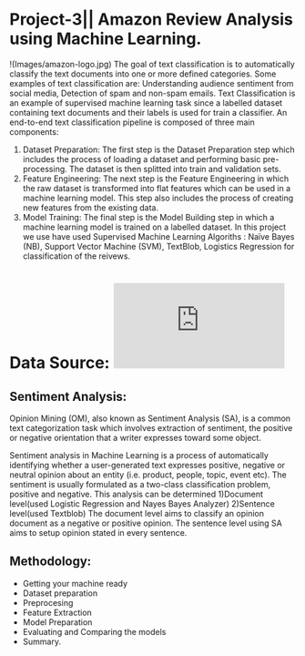 # Project-3|| Amazon Review Analysis using Machine Learning.

!(Images/amazon-logo.jpg)
The goal of text classification is to automatically classify the text documents into one or more defined categories. Some examples of text classification are:
Understanding audience sentiment from social media,
Detection of spam and non-spam emails.
Text Classification is an example of supervised machine learning task since a labelled dataset containing text documents and their labels is used for train a classifier. An end-to-end text classification pipeline is composed of three main components:

1. Dataset Preparation: The first step is the Dataset Preparation step which includes the process of loading a dataset and performing basic pre-processing. The dataset is then splitted into train and validation sets.
2. Feature Engineering: The next step is the Feature Engineering in which the raw dataset is transformed into flat features which can be used in a machine learning model. This step also includes the process of creating new features from the existing data.
3. Model Training: The final step is the Model Building step in which a machine learning model is trained on a labelled dataset.
In this project we use have used Supervised Machine Learning Algoriths :
Naïve Bayes  (NB), 
Support  Vector  Machine  (SVM),
TextBlob,
Logistics Regression for classification of the reivews.

Data Source:
![image](https://s3.amazonaws.com/amazon-reviews-pds/tsv/index.txt)
=========================
## Sentiment Analysis:
Opinion Mining (OM), also known as Sentiment Analysis (SA), is a  common text categorization task which involves extraction of sentiment, the positive or negative orientation that a writer expresses toward some object. 

Sentiment analysis in Machine Learning is a process of automatically identifying whether a user-generated text expresses positive, negative or neutral opinion about an entity (i.e. product, people, topic, event etc).
The sentiment is usually formulated as a two-class  classification  problem,  positive  and  negative.
This analysis can be determined 
1)Document level(used Logistic Regression and Nayes Bayes Analyzer) 
2)Sentence level(used Textblob)
The document level aims to classify an opinion document as a negative or positive opinion.
The sentence level using SA aims to setup opinion stated in every sentence. 

## Methodology:

* Getting your machine ready
* Dataset preparation
* Preprocesing
* Feature Extraction
* Model Preparation
* Evaluating and Comparing the models
* Summary.





